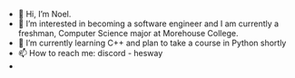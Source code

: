 - 👋 Hi, I’m Noel.
- 👀 I’m interested in becoming a software engineer and I am currently a freshman, Computer Science major at Morehouse College. 
- 🌱 I’m currently learning C++ and plan to take a course in Python shortly
- 📫 How to reach me: discord - hesway
- 
<!---
